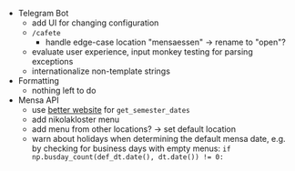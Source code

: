 - Telegram Bot
    - add UI for changing configuration
    - `/cafete`
        - handle edge-case location "mensaessen" -> rename to "open"?
    - evaluate user experience, input monkey testing for parsing exceptions
    - internationalize non-template strings
- Formatting
    - nothing left to do
- Mensa API
    - use [better website](http://www.uni-passau.de/studium/waehrend-des-studiums/semesterterminplan/vorlesungszeiten/)
        for `get_semester_dates`
    - add nikolakloster menu
    - add menu from other locations? -> set default location
    - warn about holidays when determining the default mensa date, e.g. by checking for business days with empty menus: 
        `if np.busday_count(def_dt.date(), dt.date()) != 0:`
